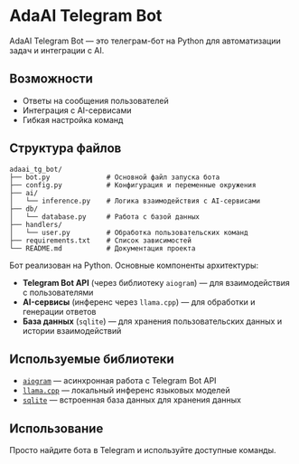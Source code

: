 # AdaAI Telegram Bot

AdaAI Telegram Bot — это телеграм-бот на Python для автоматизации задач и интеграции с AI.

## Возможности

- Ответы на сообщения пользователей
- Интеграция с AI-сервисами
- Гибкая настройка команд

## Структура файлов

```
adaai_tg_bot/
├── bot.py              # Основной файл запуска бота
├── config.py           # Конфигурация и переменные окружения
├── ai/
│   └── inference.py    # Логика взаимодействия с AI-сервисами
├── db/
│   └── database.py     # Работа с базой данных
├── handlers/
│   └── user.py         # Обработка пользовательских команд
├── requirements.txt    # Список зависимостей
└── README.md           # Документация проекта
```

Бот реализован на Python. Основные компоненты архитектуры:
- **Telegram Bot API** (через библиотеку `aiogram`) — для взаимодействия с пользователями
- **AI-сервисы** (инференс через `llama.cpp`) — для обработки и генерации ответов
- **База данных** (`sqlite`) — для хранения пользовательских данных и истории взаимодействий

## Используемые библиотеки

- [`aiogram`](https://docs.aiogram.dev/) — асинхронная работа с Telegram Bot API
- [`llama.cpp`](https://github.com/ggerganov/llama.cpp) — локальный инференс языковых моделей
- [`sqlite`](https://www.sqlite.org/index.html) — встроенная база данных для хранения данных

## Использование

Просто найдите бота в Telegram и используйте доступные команды.
